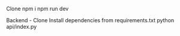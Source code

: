 Clone
npm i
npm run dev

Backend - 
Clone
Install dependencies from requirements.txt
python api/index.py
